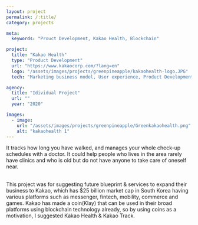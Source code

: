 ```yaml
---
layout: project
permalink: /:title/
category: projects

meta:
  keywords: "Prouct Development, Kakao Health, Blockchain"

project:
  title: "Kakao Health"
  type: "Product Development"
  url: "https://www.kakaocorp.com/?lang=en"
  logo: "/assets/images/projects/greenpineapple/kakaohealth-logo.JPG"
  tech: "Marketing business model, User experience, Product Development, Platform synergy"

agency:
  title: "Idividual Project"
  url: ""
  year: "2020"

images:
  - image:
    url: "/assets/images/projects/greenpineapple/Greenkakaohealth.png"
    alt: "kakaohealth 1"
---
```

<p>It tracks how long you have walked, and manages your whole check-up schedules with a doctor. It could help people who lives in the area rarely have clinics and who is old but do not have anyone to take care of oneself near.</p>
<br>This project was for suggesting future blueprint & services to expand their business to Kakao, which has $25 billion market cap in South Korea having various platforms such as messenger, fintech, mobility, commerce and games. Kakao has made a coin(Klay) that can be used in their broad platforms using blockchain technology already, so by using coins as a motivation, I suggested Kakao Health & Kakao Track.
